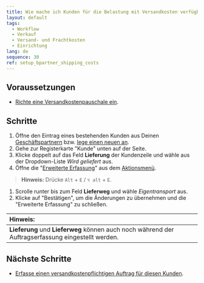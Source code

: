 ```yaml
---
title: Wie mache ich Kunden für die Belastung mit Versandkosten verfügbar?
layout: default
tags:
  - Workflow
  - Verkauf
  - Versand- und Frachtkosten
  - Einrichtung
lang: de
sequence: 30
ref: setup_bpartner_shipping_costs
---
```


## Voraussetzungen
- [Richte eine Versandkostenpauschale ein](Produkt_Versandkostenpauschale_anlegen).

## Schritte
1. Öffne den Eintrag eines bestehenden Kunden aus Deinen [Geschäftspartnern](Menu) bzw. [lege einen neuen an](Neuer_Geschaeftspartner_Kunde).
1. Gehe zur Registerkarte "Kunde" unten auf der Seite.
1. Klicke doppelt auf das Feld **Lieferung** der Kundenzeile und wähle aus der Dropdown-Liste *Wird geliefert* aus.
1. Öffne die "[Erweiterte Erfassung](Ansichten)" aus dem [Aktionsmenü](AktionStarten).
 >**Hinweis:** Drücke `Alt` + `E` / `⌥ alt` + `E`.

1. Scrolle runter bis zum Feld **Lieferweg** und wähle *Eigentransport* aus.
1. Klicke auf "Bestätigen", um die Änderungen zu übernehmen und die "Erweiterte Erfassung" zu schließen.

| **Hinweis:** |
| :--- |
| **Lieferung** und **Lieferweg** können auch noch während der Auftragserfassung eingestellt werden. |

## Nächste Schritte
- [Erfasse einen versandkostenpflichtigen Auftrag für diesen Kunden](Auftrag_Versandkosten).
